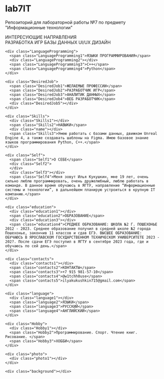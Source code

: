 # lab7IT
Репозиторий для лабораторной работы №7 по предмету "Информационные технологии"
<!DOCTYPE html> 
<html> 
  <head> 
    <link href="https://fonts.googleapis.com/css?family=Inter&display=swap" rel="stylesheet" />
    <link href="../style.css" rel="stylesheet"/> 
    <title>Resume</title> 
  </head> 

  <body> 
    <div class="interest">
      <span class="interest1">ИНТЕРЕСУЮЩИЕ НАПРАВЛЕНИЯ</span> 
      <div class="interest2"></div>  
      <span class="interest3">РАЗРАБОТКА ИГР</span>
      <span class="interest4">БАЗЫ ДАННЫХ</span>
      <span class="interest5">UI/UX ДИЗАЙН</span>
    </div>

    <div class="LanguageProgramming">
      <span class="LanguageProgramming1">ЯЗЫКИ ПРОГРАММИРОВАНИЯ</span>
      <div class="LanguageProgramming2"></div>
      <span class="LanguageProgramming3">С++</span>
      <span class="LanguageProgramming4">Python</span>
    </div>

    <div class="DesiredJob">
      <span class="DesiredJob1">ЖЕЛАЕМЫЕ ПРОФЕССИИ</span>
      <span class="DesiredJob2">РАЗРАБОТЧИК ИГР</span>
      <span class="DesiredJob3">АНАЛИТИК ДАННЫХ</span>
      <span class="DesiredJob4">ВЕБ РАЗРАБОТЧИК</span>
      <div class="DesiredJob5"></div>
    </div>

    <div class="Skills">
      <div class="Skills1"></div>
      <span class="Skills2">НАВЫКИ</span>
      <div class="name"></div>
      <span class="Skills3">Умею работать с базами данных, движком Unreal Engine 4, а также создавать шаблоны на Figma. Имею базовое знание языков программирования Python, C++.</span>
    </div>
        
    <div class="Self">
      <span class="Self1">О СЕБЕ</span>
      <div class="Self2">
      </div>
      <div class="Self3"></div>
      <span class="Self4">Меня зовут Илья Кукушкин, мне 19 лет, очень сильно люблю программировать, очень дружелюбный, люблю работать в команде. В данное время обучаюсь в ЯГТУ, направление “Информационные системы и технологии”, в дальнейшем планирую устроиться в крупную IT компанию.</span>
    </div>
        
    <div class="education">
      <div class="education1"></div>
      <span class="education2">ОБРАЗОВАНИЕ</span>
      <div class="education3"></div>
      <span class="education4">СРЕДНЕЕ ОБРАЗОВАНИЕ: ШКОЛА №2 Г. ПОШЕХОНЬЕ 2012 - 2023. Среднее образование получил в средней школе №2 города Пошехонье, закончив 11 классов и сдав ЕГЭ. ВЫСШЕЕ ОБРАЗОВАНИЕ: ОБУЧАЮСЬ В ЯРОСЛАВСКОМ ГОСУДАРСТВЕННОМ ТЕХНИЧЕСКОМ УНИВЕРСИТЕТЕ 2023 - 202?. После сдачи ЕГЭ поступил в ЯГТУ в сентябре 2023 года, где и обучаюсь по сей день.</span>
    </div>

    <div class="contacts">
      <div class="contacts1"></div>
      <span class="contacts2">КОНТАКТЫ</span>
      <span class="contacts3">+7 915 981-57-10</span>
      <span class="contacts4">@w1tchh0use</span>
      <span class="contacts5">ilyakukushkin715@gmail.com</span>
    </div>

    <div class="language">
      <div class="language1"></div>
      <span class="language2">ЯЗЫКИ</span>
      <span class="language3">РУССКИЙ</span>
      <span class="language4">АНГЛИЙСКИЙ</span>
    </div>

    <div class="Hobby">
      <div class="Hobby1"></div>
      <span class="Hobby2">Программирование. Спорт. Чтение книг. Рисование. </span>
      <span class="Hobby3">ХОББИ</span>
    </div>

    <div class="photo">
      <div class="photo1"></div>
    </div>

    <div class="background"></div>

  </body>
</html>
